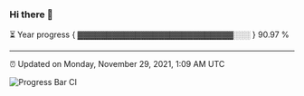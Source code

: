 ### Hi there 👋

⏳ Year progress { ▓▓▓▓▓▓▓▓▓▓▓▓▓▓▓▓▓▓▓▓▓▓▓▓▓▓▓░░░ } 90.97 %

---

⏰ Updated on Monday, November 29, 2021, 1:09 AM UTC

![Progress Bar CI](https://github.com/arthurbuhl/arthurbuhl/workflows/Progress%20Bar%20CI/badge.svg)
